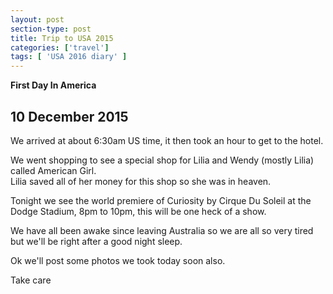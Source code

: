 ```yaml
---
layout: post
section-type: post
title: Trip to USA 2015
categories: ['travel']
tags: [ 'USA 2016 diary' ]
---
```


**First Day In America**

## 10 December 2015

We arrived at about 6:30am US time, it then took an hour to get to the hotel.

We went shopping to see a special shop for Lilia and Wendy (mostly Lilia) called American Girl.   
Lilia saved all of her money for this shop so she was in heaven.

Tonight we see the world premiere of Curiosity by Cirque Du Soleil at the Dodge Stadium, 8pm to 10pm, this will be one heck of a show.  

We have all been awake since leaving Australia so we are all so very tired but we'll be right after a good night sleep.

Ok we'll post some photos we took today soon also.

Take care
